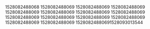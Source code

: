 1528082488068
1528082488069
1528082488069
1528082488069
1528082488069
1528082488069
1528082488069
1528082488069
1528082488069
1528082488069
1528082488069
1528082488069
1528082488069
1528082488069
15280824880691528093013544